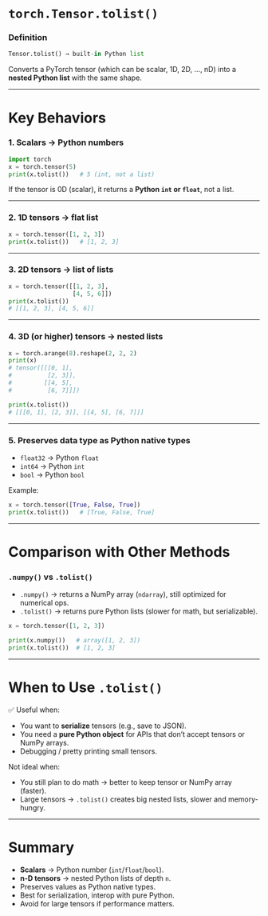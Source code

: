 

# `torch.Tensor.tolist()`

### **Definition**

```python
Tensor.tolist() → built-in Python list
```

Converts a PyTorch tensor (which can be scalar, 1D, 2D, …, nD) into a **nested Python list** with the same shape.

---

# Key Behaviors

### 1. **Scalars → Python numbers**

```python
import torch
x = torch.tensor(5)
print(x.tolist())   # 5 (int, not a list)
```

If the tensor is 0D (scalar), it returns a **Python `int` or `float`**, not a list.

---

### 2. **1D tensors → flat list**

```python
x = torch.tensor([1, 2, 3])
print(x.tolist())   # [1, 2, 3]
```

---

### 3. **2D tensors → list of lists**

```python
x = torch.tensor([[1, 2, 3],
                  [4, 5, 6]])
print(x.tolist())
# [[1, 2, 3], [4, 5, 6]]
```

---

### 4. **3D (or higher) tensors → nested lists**

```python
x = torch.arange(8).reshape(2, 2, 2)
print(x)
# tensor([[[0, 1],
#          [2, 3]],
#         [[4, 5],
#          [6, 7]]])

print(x.tolist())
# [[[0, 1], [2, 3]], [[4, 5], [6, 7]]]
```

---

### 5. **Preserves data type as Python native types**

* `float32` → Python `float`
* `int64` → Python `int`
* `bool` → Python `bool`

Example:

```python
x = torch.tensor([True, False, True])
print(x.tolist())   # [True, False, True]
```

---

# Comparison with Other Methods

### `.numpy()` vs `.tolist()`

* `.numpy()` → returns a NumPy array (`ndarray`), still optimized for numerical ops.
* `.tolist()` → returns pure Python lists (slower for math, but serializable).

```python
x = torch.tensor([1, 2, 3])

print(x.numpy())   # array([1, 2, 3])
print(x.tolist())  # [1, 2, 3]
```

---

# When to Use `.tolist()`

✅ Useful when:

* You want to **serialize** tensors (e.g., save to JSON).
* You need a **pure Python object** for APIs that don’t accept tensors or NumPy arrays.
* Debugging / pretty printing small tensors.

Not ideal when:

* You still plan to do math → better to keep tensor or NumPy array (faster).
* Large tensors → `.tolist()` creates big nested lists, slower and memory-hungry.

---

# Summary

* **Scalars** → Python number (`int`/`float`/`bool`).
* **n-D tensors** → nested Python lists of depth `n`.
* Preserves values as Python native types.
* Best for serialization, interop with pure Python.
* Avoid for large tensors if performance matters.

